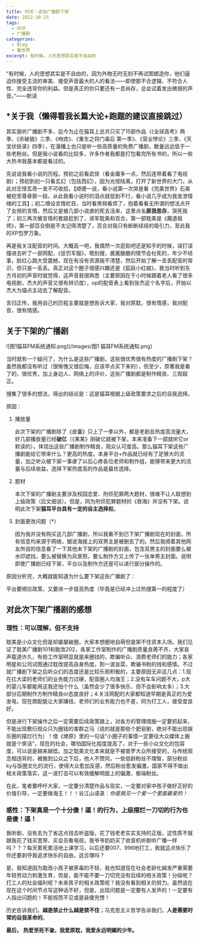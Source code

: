 ```yaml
---
title: 时评｜谈谈广播剧下架
date: 2022-10-23
tags:
  - 时评
  - 广播剧
categories:
  - Blog
  - 看世界
excerpt: 有时候，人的思想其实是不自由的
---
```



“有时候，人的思想其实是不自由的，因为外物无时无刻不再试图塑造你，他们逼迫你接受主流的审美、接受声音最大的人的看法——即使那不合逻辑、不符合人性、完全违背你的利益。但是真正的你只要还有一息尚存，总会试着发出微弱的声音。”——默读

## *关于我（懒得看我**长篇大论+跑题**的建议直接跳过）

其实我听广播剧不多，迄今为止在猫耳上总共只买了15部作品（《全球高考》两季、《杀破狼》三季、《吻痣》、《重生之将门毒后 第一季》、《营业悖论》三季、《天宝伏妖录》四季），在漫播上也只是听一些高质量的免费广播剧，数量远远低于一些老粉丝。但是我小说看的比较多，许多作者我都是打包看完所有书的，所以一些大热书我基本都是看过的。

先说说我看小说的历程。预初之前看武侠（看金庸多一点，然后连带着看了电视剧）；预初到初一只看玄幻（包括西幻），因为光怪陆离，打开了新世界的大门，从此对志怪玄奇一发不可收拾，【顺便一说，看小说第一次哭是看《完美世界》石昊被挖至尊骨那一段，从此我看小说时的泪点就低到不行，看小说几乎成为我发泄情绪的工具】；初二增设言情栏目，当时看男频看烦了，抱着看看无所谓的想法点开了女频的言情，然后又是被几部小说虐的死去活来，这里点名**匪我思存**，哭死我了；初三再次被言情的套路尬到了，进军耽美和百合，第一部耽美是《魔道祖师》，第一部百合倒是不太记得清楚了，百合对我只有断断续续的吸引力，至此我的XP包罗万象。

再是我关注配音的时间。大概高一吧，我偶然一次逛贴吧还是知乎的时候，误打误撞进去听了一部网配，《惩罚军服》，嗯别搜，酱酱酿酿的情节会社死的，年少不经事，脸红心跳大受震撼，现在有没有资源我不清楚，然后开始了解一丢丢配音的常识，但只是一丢丢。真正对这个圈子很感兴趣还是《狐妖小红娘》，我当时听到东方月初的声音时就觉得，这声音我很熟悉（主要原因在于小时候跟着老人看了很多电视剧，杰大的声音又很有辨识度），op的配音表上看到张杰这个名字后，开始以杰大为锚点主动去了解配音。

言归正传，我用自己的历程主要就是想告诉大家，我对原耽，很有情感，我对配音，很有情感。



## 关于下架的广播剧

![图1猫耳FM系统通知.png](/images/图1 猫耳FM系统通知.png)

当时就有一个疑问了，为什么是这些广播剧，这些很优秀很有热度的广播剧下架？虽然我都没有听过（很惭愧又很后悔，应该早点买下来的），但至少，原著我是看了的，很优秀，加上身边人、网络上的评价，这些广播剧都是制作精良、三观超正。

搜集了很多的想法，得出的结论是：这是猫耳根据上级政策要求之后的自我选择。

原因：

1. 播放量

   此次下架的广播剧除了《皮囊》只上了一季以外，都是老剧且热度高流量大，好几部播放量已经**破亿**（《某某》刚破亿就被下架，本来准备下一部就听它or默读的），体现出这些广播剧制作精良，观众认可度高。那么猫耳下架这些广播剧能给它带来什么？更高的热度。本身平台+作品就已经有了足够大的流量，加之听众被下架一事虐了以后心疼各位老师和制作组，能够带来更大的流量与后续收益，选择下架热度高的作品是最优选择。

2. 题材

   本次下架的广播剧主要涉及校园恋爱、刑侦犯罪两大题材，很难不让人联想到上级政策（后文细说）。但是，同为刑侦犯罪题材的《吞海》并没有下架。说明此次下架**猫耳平台具有一定的自主选择权**。

3. 封面更改问题（*）

   因为我并没有购买这几部广播剧，所以我看不到已下架广播剧现在的封面，所有信息均来源于网络，据说海报上的双男主是被删去了的。然后我顺着其他网友所说的信息看了一下其他未下架的广播剧的封面，包含双男主的封面要么被水印遮挡，要么被替换为风景照，要么制作方又上传了一张单男主封面。说明即使广播剧已经下架，平台以及制作方还是可以进行部分操作的。



原因分析完，大概就能知道为什么要下架这些广播剧了：

平台要顺应政策，又要进一步提高热度（毕竟是已经冲上过热搜第一的程度了）



## 对此次下架广播剧的感想

### 理性：可以理解，但不支持

耽美是小众文化但是却屡屡破圈，大家本想圈地自萌但是架不住资本入场。我们见证了耽美广播剧101和耽改202，各家工作室制作的广播剧质量良莠不齐，大家哀声载道许久，有些工作室明显就是来圈钱的，欺骗听众、浪费老师们的能力；各家明星和公司试图通过耽改提高自身热度，割一波韭菜，欺骗书粉的钱和感情。不过就广播剧下架之后听众们的态度还是比较乐观积极的，主要原因无非这几点：1.现在扛大梁的老师们的业务能力过硬，配音圈人均海王；2.没有车车问题不大，p大的婴儿车都能用这我还怕个什么（虽然会少了很多快乐，但不会影响太多）；3.大部分后期制作方制作精良or态度良好；4.关注网配的大家都知道早期是真正的为爱发电，现在商配能让大家赚钱，老师们的业务能力也不差，同为打工人，接受度良好。

但是进行下架操作之后一定需要后续政策跟上，对各方的管理措施一定要抓起来，不能出现敷衍观众只为圈钱的害群之马（说的就是那些个肥皂剧，绝对不能出现娱乐圈的摆烂行为）！借《燎原》里的一句话“小圈子的事情一定要往大众媒体上搬就是个笑话”，现在的社会，哪怕国际化程度提高了，对于一些小众文化的包容度，可以说是越来越低。加之耽美文化本来就是不被普罗大众所接受的，与传统观念相违背的，被搬到公众之下后，他人不赞同，一些低龄粉丝不理智，部分粉丝ky与饭圈文化的流行，使得大众愈加反感，然后粉丝愈发偏激，国家不得不做出相关政策落实，这一波打击可以有效缓解明面上的偏激、极端粉丝。

在此，笔者要呼吁大家，一定要分清楚作品与现实，一定要对家中孩子做好正好的价值引导，一定要做海王！！！谷江山语录：*你是我见一个爱一个里面最爱的！*

### 感性：下架真是一个十分**傻！逼！**的行为，上级摆烂一刀切的行为也是**傻！逼！**

我听剧，没有去为了省这点钱去听盗版，花了钱老老实实支持的正版，这性质不就跟我花了钱买宽带、买会员看电视，我爷爷奶奶买了收音机听剧听广播一样吗？？？每天累死累活地上课学习，以后还要007、996地打工，我就这点快乐了你还要剥夺我追求快乐的自由，这合理吗？

是，我知道因为耽改小孩子被荼毒的不轻，我也知道现在社会老龄化越发严重需要年轻劳动力刺激生育，但是，能不能不要一刀切完没有后续的相关政策！分级呢？打工人的社会福利呢？未来孩子的相关政策呢？我没有看到相关的努力。虽然说在现在这个时间节点写这种话不好，但是，出现问题是一定要有人发声的！一定要有人指出问题的！不能视而不见或是装傻充愣！

历史告诉我们，**越是禁止什么越是禁不住**；马克思主义哲学告诉我们，**人是需要时常的自我革命的**。



**最后，**
**热爱至死不渝，我爱原耽，我爱永远明媚的少年。**
